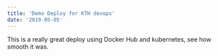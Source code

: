 ```yaml
---
title: 'Demo Deploy for KTH devops'
date: '2019-05-05'
---
```


This is a really great deploy using Docker Hub and kubernetes, see how smooth it was.
